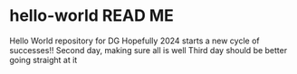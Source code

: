 # hello-world READ ME
Hello World repository for DG
Hopefully 2024 starts a new cycle of successes!!
Second day, making sure all is well
Third day should be better
going straight at it

